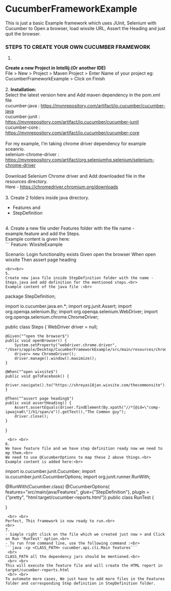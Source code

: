 # CucumberFrameworkExample
This is just a basic Example framework which uses JUnit, Selenium with Cucumber to Open a browser, load wixsite URL, Assert the Heading and just quit the browser.

### STEPS TO CREATE YOUR OWN CUCUMBER FRAMEWORK

1.
**Create a new Project in Intellij:(Or another IDE)**<br>
File > New > Project > Maven Project > Enter Name of your project eg: CucumberFrameworkExample > Click on Finish<br>
<br>
2.
**Installation:**<br>
Select the latest version here and Add maven dependency in the pom.xml file<br>
cucumber-java  : https://mvnrepository.com/artifact/io.cucumber/cucumber-java <br>
cucumber-junit : https://mvnrepository.com/artifact/io.cucumber/cucumber-junit <br>
cucumber-core : https://mvnrepository.com/artifact/io.cucumber/cucumber-core <br>
<br>
For my example, I'm taking chrome driver dependency for example sceanrio.<br>
selenium-chrome-driver : https://mvnrepository.com/artifact/org.seleniumhq.selenium/selenium-chrome-driver <br>
<br>
Download Selenium Chrome driver and Add downloaded file in the resources directory.<br>
Here - https://chromedriver.chromium.org/downloads <br>
<br>
3.
Create 2 folders inside java directory.<br>
- Features and <br>
- StepDefinition<br>
<br>
4.
Create a new file under Features folder with the file name - example.feature and add the Steps.<br>
Example content is given here:<br>
```
Feature: WixsiteExample

Scenario: Login functionality exists
  Given open the browser
  When open wixsite
  Then assert page heading
```
<br><br>
5.
Create new java file inside StepDefinition folder with the name - Steps.java and add definition for the mentioned steps.<br>
Example content of the java file :<br>
```
package StepDefinition;

import io.cucumber.java.en.*;
import org.junit.Assert;
import org.openqa.selenium.By;
import org.openqa.selenium.WebDriver;
import org.openqa.selenium.chrome.ChromeDriver;

public class Steps {
    WebDriver driver = null;

    @Given("^open the browser$")
    public void openBrowser() {
        System.setProperty("webdriver.chrome.driver", "/Users/apple/Desktop/CucumberFrameworkExample/src/main/resources/chromedriver");
        driver= new ChromeDriver();
        driver.manage().window().maximize();
    }

    @When("^open wixsite$")
    public void goToFacebook() {
        driver.navigate().to("https://shreyas18jan.wixsite.com/thecommonsite");
    }

    @Then("^assert page heading$")
    public void assertHeading() {
        Assert.assertEquals(driver.findElement(By.xpath("//*[@id=\"comp-ipwajna6\"]/h1/span/a")).getText(),"The Common guy");
        driver.close();
    }
}
```
 <br> <br>
6.
We have feature file and we have step definition ready now we need to mp them.<br>
We need to use @CucumberOptions to map these 2 above things.<br>
Example content is added here:<br>
```
import io.cucumber.junit.Cucumber;
import io.cucumber.junit.CucumberOptions;
import org.junit.runner.RunWith;

@RunWith(Cucumber.class)
@CucumberOptions(
        features="src/main/java/Features",
        glue={"StepDefinition"},
        plugin = {"pretty", "html:target/cucumber-reports.html"})
public class RunTest
{

}
```
 <br> <br>
Perfect, This framework is now ready to run.<br>
<br>
7.
- Simple right click on the file which we created just now > and Click on Run 'RunTest' option.<br>
- To run from command line, use the following command :<br>
```java -cp <CLASS_PATH> cucumber.api.cli.Main features```
 <br>
CLASS_PATH all the dependency jars should be mentioned.<br>
 <br> <br>
This will execute the feature file and will create the HTML report in target/cucumber-reports.html
 <br> <br>
To automate more cases, We just have to add more files in the Features folder and corresponding Step definition in StepDefinition folder.
